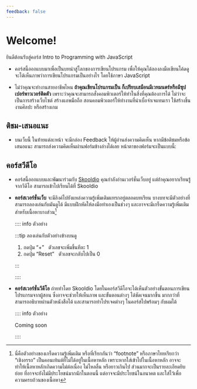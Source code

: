 ```yaml
---
feedback: false
---
```


<script setup>
  import HtmlOutput from './components/HtmlOutput.vue'
  import FeedbackForm from '../.vitepress/theme/FeedbackForm.vue'
</script>

# Welcome!

ยินดีต้อนรับสู่คอร์ส Intro to Programming with JavaScript

- คอร์สนี้ออกแบบมาเพื่อเป็นบทนำสู่โลกของการเขียนโปรแกรม
  เพื่อให้คุณได้ลองลงมือเขียนโค้ดดู จะได้เห็นภาพว่าการเขียนโปรแกรมเป็นอย่างไร
  โดยใช้ภาษา JavaScript

- ไม่ว่าคุณจะทำงานสายอาชีพไหน **ถ้าคุณเขียนโปรแกรมเป็น ก็เปรียบเสมือนมีเวทมนตร์หรือมีซุปเปอร์พาวเวอร์ติดตัว**
  เพราะว่าคุณจะสามารถสั่งคอมพิวเตอร์ให้ทำในสิ่งที่คุณต้องการได้
  ไม่ว่าจะเป็นการสร้างเว็บไซต์ สร้างแอพมือถือ สอนคอมพิวเตอร์ให้ทำงานที่น่าเบื่อจำเจแทนเรา ใช้สร้างชิ้นงานศิลปะ หรือสร้างเกม

## ติชม-เสนอแนะ

- บนเว็บนี้ ในท้ายแต่ละหน้า จะมีกล่อง Feedback ให้ผู้อ่านส่งความคิดเห็น
  หากมีข้อติชมหรือข้อเสนอแนะ สามารถส่งความคิดเห็นผ่านฟอร์มข้างล่างได้เลย หน้าตาของฟอร์มจะเป็นแบบนี้:

  <FeedbackForm />

## คอร์สวีดีโอ

- คอร์สนี้ออกแบบและพัฒนาร่วมกับ [Skooldio](https://www.skooldio.com/)
  คุณกำลังอ่านเวอร์ชั่นเว็บอยู่
  แต่ถ้าคุณอยากเรียนรู้จากวีดีโอ สามารถเข้าไปเรียนได้ที่ Skooldio

- **คอร์สเวอร์ชั่นเว็บ**
  จะมีลิงค์ไปยังแหล่งความรู้เพิ่มเติมแทรกอยู่ตลอดบทเรียน
  บางบทจะมีตัวอย่างที่สามารถลองเล่นกับมันดูได้
  มีแบบฝึกหัดให้ลงมือทำเองเป็นช่วงๆ
  และอาจจะมีเกร็ดความรู้เพิ่มเติมสำหรับเนื้อหาบางส่วน[^fn]

  :::: info ตัวอย่าง

  <HtmlOutput src="/js/mini-projects/counter.html" :height="128" />

  :::tip ลองเล่นกับตัวอย่างข้างบนดู

  1. กดปุ่ม “+” &nbsp; ตัวเลขจะเพิ่มขึ้นทีละ 1
  2. กดปุ่ม “Reset” &nbsp; ตัวเลขจะกลับไปเป็น 0

  :::

  ::::

- **คอร์สเวอร์ชั่นวีดีโอ** ถ่ายทำโดย Skooldio
  โดยในคอร์สวีดีโอจะได้เห็นตัวอย่างขั้นตอนการเขียนโปรแกรมจากผู้สอน
  ซึ่งอาจจะช่วยให้เห็นภาพ และขั้นตอนต่างๆ ได้ชัดเจนมากขึ้น มากกว่าที่สามารถอธิบายผ่านตัวหนังสือได้
  และสามารถทำโปรเจคต่างๆ ในคอร์สไปพร้อมๆ กับผมได้

  :::: info ตัวอย่าง

  Coming soon

  ::::

[^fn]:
    นี่คือตัวอย่างของเกร็ดความรู้เพิ่มเติม
    หรือที่เรียกกันว่า “footnote” หรือภาษาไทยเรียกว่า “เชิงอรรถ”
    เป็นคอนเท้นต์ที่ไม่ได้อยู่ในเนื้อหาหลัก
    เพราะหากใส่เข้าไปในเนื้อหาหลัก อาจจะทำให้เนื้อหาหลักเกิดความไม่ต่อเนื่อง ไม่ไหลลื่น หรือยาวเกินไป
    ส่วนมากจะเป็นรายละเอียดยิบย่อย ที่อาจจะยังไม่มีประโยชน์มากนักในตอนนี้ แต่อาจจะมีประโยชน์ในอนาคต และใส่ไว้เพื่อความครบถ้วนของเนื้อหา
